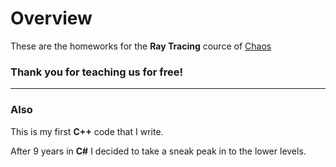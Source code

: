# Overview

These are the homeworks for the **Ray Tracing** cource of [Chaos](https://www.chaos.com/)

### Thank you for teaching us for free!

---

### Also

This is my first **C++** code that I write.

After 9 years in **C#** I decided to take a sneak peak in to the lower levels.
